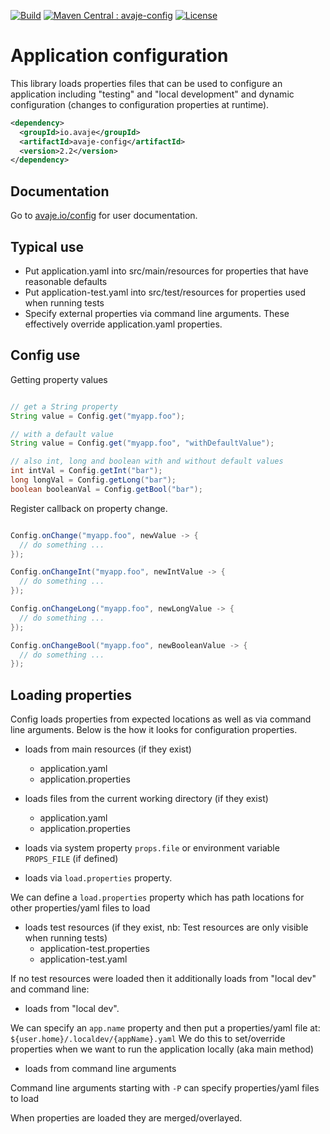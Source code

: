 [![Build](https://github.com/avaje/avaje-config/actions/workflows/build.yml/badge.svg)](https://github.com/avaje/avaje-config/actions/workflows/build.yml)
[![Maven Central : avaje-config](https://maven-badges.herokuapp.com/maven-central/io.avaje/avaje-config/badge.svg)](https://maven-badges.herokuapp.com/maven-central/io.avaje/avaje-config)
[![License](https://img.shields.io/badge/License-Apache%202.0-blue.svg)](https://github.com/avaje/avaje-config/blob/master/LICENSE)


# Application configuration
This library loads properties files that can be used to configure
an application including "testing" and "local development" and
dynamic configuration (changes to configuration properties at runtime).

```xml
<dependency>
  <groupId>io.avaje</groupId>
  <artifactId>avaje-config</artifactId>
  <version>2.2</version>
</dependency>
```

## Documentation

Go to [avaje.io/config](https://avaje.io/config/) for user documentation.

## Typical use

- Put application.yaml into src/main/resources for properties that have reasonable defaults
- Put application-test.yaml into src/test/resources for properties used when running tests
- Specify external properties via command line arguments. These effectively override application.yaml properties.


## Config use

Getting property values
```java

// get a String property
String value = Config.get("myapp.foo");

// with a default value
String value = Config.get("myapp.foo", "withDefaultValue");

// also int, long and boolean with and without default values
int intVal = Config.getInt("bar");
long longVal = Config.getLong("bar");
boolean booleanVal = Config.getBool("bar");

```
Register callback on property change.
```java

Config.onChange("myapp.foo", newValue -> {
  // do something ...
});

Config.onChangeInt("myapp.foo", newIntValue -> {
  // do something ...
});

Config.onChangeLong("myapp.foo", newLongValue -> {
  // do something ...
});

Config.onChangeBool("myapp.foo", newBooleanValue -> {
  // do something ...
});

```


## Loading properties

Config loads properties from expected locations as well as via command line arguments.
Below is the how it looks for configuration properties.

- loads from main resources (if they exist)
    - application.yaml
    - application.properties

- loads files from the current working directory (if they exist)
    - application.yaml
    - application.properties

- loads via system property `props.file` or environment variable `PROPS_FILE` (if defined)

- loads via `load.properties` property.

We can define a `load.properties` property which has path locations for other properties/yaml files to load

- loads test resources (if they exist, nb: Test resources are only visible when running tests)
    - application-test.properties
    - application-test.yaml


If no test resources were loaded then it additionally loads from "local dev" and command line:

- loads from "local dev".

We can specify an `app.name` property and then put a properties/yaml file at: `${user.home}/.localdev/{appName}.yaml`
We do this to set/override properties when we want to run the application locally (aka main method)

- loads from command line arguments

Command line arguments starting with `-P` can specify properties/yaml files to load


When properties are loaded they are merged/overlayed.

